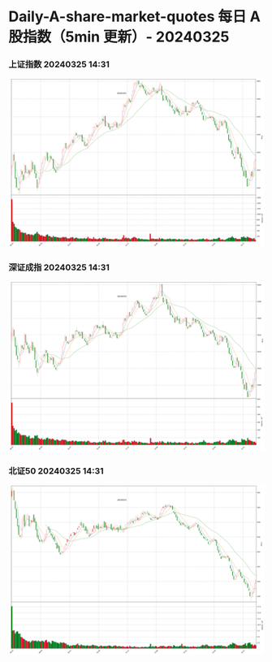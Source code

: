 
# Daily-A-share-market-quotes 每日 A 股指数（5min 更新）- 20240325

### 上证指数 20240325 14:31
![](./fig/2024/3/20240325-sh000001.png)

### 深证成指 20240325 14:31
![](./fig/2024/3/20240325-sz399001.png)

### 北证50 20240325 14:31
![](./fig/2024/3/20240325-bj899050.png)
